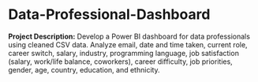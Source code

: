 # Data-Professional-Dashboard
**Project Description:**  Develop a Power BI dashboard for data professionals using cleaned CSV data. Analyze email, date and time taken, current role, career switch, salary, industry, programming language, job satisfaction (salary, work/life balance, coworkers), career difficulty, job priorities, gender, age, country, education, and ethnicity.
